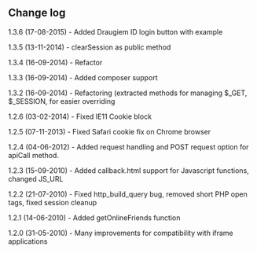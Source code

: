 Change log
----

1.3.6 (17-08-2015) - Added Draugiem ID login button with example

1.3.5 (13-11-2014) - clearSession as public method

1.3.4 (16-09-2014) - Refactor

1.3.3 (16-09-2014) - Added composer support

1.3.2 (16-09-2014) - Refactoring (extracted methods for managing $_GET, $_SESSION, for easier overriding

1.2.6 (03-02-2014) - Fixed IE11 Cookie block

1.2.5 (07-11-2013) - Fixed Safari cookie fix on Chrome browser

1.2.4 (04-06-2012) - Added request handling and POST request option for apiCall method.

1.2.3 (15-09-2010) - Added callback.html support for Javascript functions, changed JS_URL

1.2.2 (21-07-2010) - Fixed http_build_query bug, removed short PHP open tags, fixed session cleanup

1.2.1 (14-06-2010) - Added getOnlineFriends function

1.2.0 (31-05-2010) - Many improvements for compatibility with iframe applications
